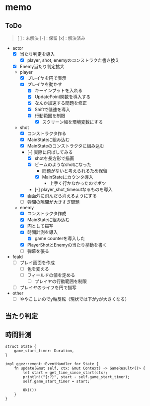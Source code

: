 # memo

## ToDo

> [ ] : 未解決
> [-] : 保留
> [x] : 解決済み

- actor
	- [x] 当たり判定を導入
		- [x] player, shot, enemyのコンストラクた書き換え
	- [x] Enemy当たり判定拡大
	- player 
		- [x] プレイヤを円で表示
		- [x] プレイヤを動かす
			- [x] キーインプットを入れる
			- [x] UpdatePoint関数を導入する
			- [x] なんか加速する問題を修正 
			- [x] Shiftで低速を導入
			- [x] 行動範囲を制限
				- [x] スクリーン幅を環境変数にする
	- shot
		- [x] コンストラクタ作る
		- [x] MainStateに組み込む
		- [x] MainStateのコンストラクタに組み込む 
		- [-] 実際に飛ばしてみる
			- [x] shotを長方形で描画
			- [x] ビームのようなshotになった
				- 問題がないと考えられるため保留
				- [x] MainStateにカウンタ導入
					- 上手く行かなかったのでボツ
			- [-] player_shot_timeoutなるものを導入
		- [x] 画面外に飛んだら消えるようにする
		- [ ] 弾間の隙間が大きすぎ問題
	- enemy
		- [x] コンストラクタ作成
		- [x] MainStateに組み込む
		- [x] 円として描写
		- [x] 時間計測を導入
			- [x] game counterを導入した
		- [x] PlayerShotとEnemyの当たり挙動を書く
		- [ ] 弾幕を張る
- feald
	- [ ] プレイ画面を作成
		- [ ] 色を変える
		- [ ] フィールドの値を定める
			- [ ] プレイヤの行動範囲を制限
	- [ ] プレイヤのライフを円で描写
- other
	- [ ] ややこしいのでy軸反転（現状では下がyが大きくなる）

## 当たり判定

## 時間計測
```
struct State {
	game_start_timer: Duration,
}

impl ggez::event::EventHandler for State {
	fn update(&mut self, ctx: &mut Context) -> GameResult<()> {
		let start = get_time_since_start(ctx);
		println!("{:?}", start - self.game_start_timer);
		self.game_start_timer = start;
		
		Ok(())
	}
}
```

